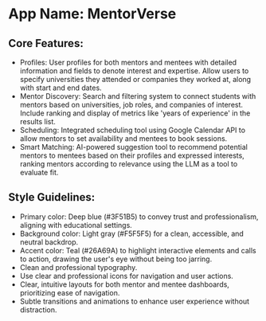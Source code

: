 # **App Name**: MentorVerse

## Core Features:

- Profiles: User profiles for both mentors and mentees with detailed information and fields to denote interest and expertise. Allow users to specify universities they attended or companies they worked at, along with start and end dates.
- Mentor Discovery: Search and filtering system to connect students with mentors based on universities, job roles, and companies of interest. Include ranking and display of metrics like 'years of experience' in the results list.
- Scheduling: Integrated scheduling tool using Google Calendar API to allow mentors to set availability and mentees to book sessions.
- Smart Matching: AI-powered suggestion tool to recommend potential mentors to mentees based on their profiles and expressed interests, ranking mentors according to relevance using the LLM as a tool to evaluate fit.

## Style Guidelines:

- Primary color: Deep blue (#3F51B5) to convey trust and professionalism, aligning with educational settings.
- Background color: Light gray (#F5F5F5) for a clean, accessible, and neutral backdrop.
- Accent color: Teal (#26A69A) to highlight interactive elements and calls to action, drawing the user's eye without being too jarring.
- Clean and professional typography.
- Use clear and professional icons for navigation and user actions.
- Clear, intuitive layouts for both mentor and mentee dashboards, prioritizing ease of navigation.
- Subtle transitions and animations to enhance user experience without distraction.